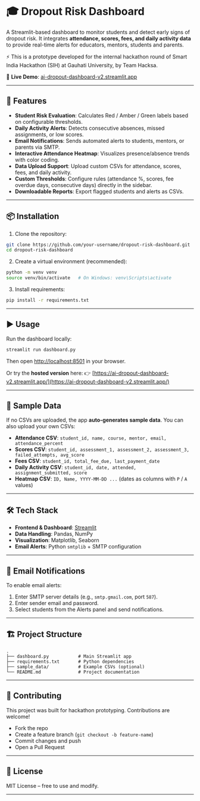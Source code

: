 
# 🎓 Dropout Risk Dashboard

A Streamlit-based dashboard to monitor students and detect early signs of dropout risk.
It integrates **attendance, scores, fees, and daily activity data** to provide real-time alerts for educators, mentors, students and parents.

⚡ This is a prototype developed for the internal hackathon round of Smart India Hackathon (SIH) at Gauhati University, by Team Hacksa.

🔗 **Live Demo**: [ai-dropout-dashboard-v2.streamlit.app](https://ai-dropout-dashboard-v2.streamlit.app/)

---

## 🚀 Features

* **Student Risk Evaluation**: Calculates Red / Amber / Green labels based on configurable thresholds.
* **Daily Activity Alerts**: Detects consecutive absences, missed assignments, or low scores.
* **Email Notifications**: Sends automated alerts to students, mentors, or parents via SMTP.
* **Interactive Attendance Heatmap**: Visualizes presence/absence trends with color coding.
* **Data Upload Support**: Upload custom CSVs for attendance, scores, fees, and daily activity.
* **Custom Thresholds**: Configure rules (attendance %, scores, fee overdue days, consecutive days) directly in the sidebar.
* **Downloadable Reports**: Export flagged students and alerts as CSVs.

---

## 📦 Installation

1. Clone the repository:

```bash
git clone https://github.com/your-username/dropout-risk-dashboard.git
cd dropout-risk-dashboard
```

2. Create a virtual environment (recommended):

```bash
python -m venv venv
source venv/bin/activate   # On Windows: venv\Scripts\activate
```

3. Install requirements:

```bash
pip install -r requirements.txt
```

---

## ▶️ Usage

Run the dashboard locally:

```bash
streamlit run dashboard.py
```

Then open [http://localhost:8501](http://localhost:8501) in your browser.

Or try the **hosted version** here:
👉 [https://ai-dropout-dashboard-v2.streamlit.app/](https://ai-dropout-dashboard-v2.streamlit.app/)

---

## 📂 Sample Data

If no CSVs are uploaded, the app **auto-generates sample data**.
You can also upload your own CSVs:

* **Attendance CSV**: `student_id, name, course, mentor, email, attendance_percent`
* **Scores CSV**: `student_id, assessment_1, assessment_2, assessment_3, failed_attempts, avg_score`
* **Fees CSV**: `student_id, total_fee_due, last_payment_date`
* **Daily Activity CSV**: `student_id, date, attended, assignment_submitted, score`
* **Heatmap CSV**: `ID, Name, YYYY-MM-DD ...` (dates as columns with `P` / `A` values)

---

## 🛠️ Tech Stack

* **Frontend & Dashboard**: [Streamlit](https://streamlit.io/)
* **Data Handling**: Pandas, NumPy
* **Visualization**: Matplotlib, Seaborn
* **Email Alerts**: Python `smtplib` + SMTP configuration

---

## 📧 Email Notifications

To enable email alerts:

1. Enter SMTP server details (e.g., `smtp.gmail.com`, port `587`).
2. Enter sender email and password.
3. Select students from the Alerts panel and send notifications.

---

## 🏗️ Project Structure

```
.
├── dashboard.py           # Main Streamlit app
├── requirements.txt       # Python dependencies
├── sample_data/           # Example CSVs (optional)
└── README.md              # Project documentation
```

---

## 🤝 Contributing

This project was built for hackathon prototyping. Contributions are welcome!

* Fork the repo
* Create a feature branch (`git checkout -b feature-name`)
* Commit changes and push
* Open a Pull Request

---

## 📜 License

MIT License – free to use and modify.

---
